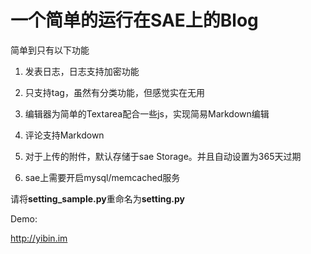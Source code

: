 一个简单的运行在SAE上的Blog
======
简单到只有以下功能

1. 发表日志，日志支持加密功能

2. 只支持tag，虽然有分类功能，但感觉实在无用

3. 编辑器为简单的Textarea配合一些js，实现简易Markdown编辑

4. 评论支持Markdown

5. 对于上传的附件，默认存储于sae Storage。并且自动设置为365天过期

6. sae上需要开启mysql/memcached服务



请将**setting_sample.py**重命名为**setting.py**

Demo:

<http://yibin.im>